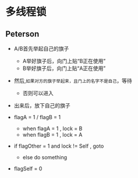 <!--
 * @Author: moment-forever lzt1141@126.com
 * @Date: 2022-07-05 11:17:33
 * @LastEditors: moment-forever lzt1141@126.com
 * @LastEditTime: 2022-07-05 11:23:52
 * @FilePath: /workspace/MyBlog/操作系统笔记/多线程锁.md
 * @Description: 这是默认设置,请设置`customMade`, 打开koroFileHeader查看配置 进行设置: https://github.com/OBKoro1/koro1FileHeader/wiki/%E9%85%8D%E7%BD%AE
-->
# 多线程锁

## Peterson

+ A/B首先举起自己的旗子
  + A举好旗子后，向门上贴“B正在使用”
  + B举好旗子后，向门上贴“A正在使用”
+ 然后,``如果对方的旗子举起来，且门上的名字不是自己``，等待
  + 否则可以进入
+ 出来后，放下自己的旗子

+ flagA = 1 / flagB = 1
  + when flagA = 1 , lock = B
  + when flagB = 1 , lock = A
+ if flagOther = 1 and lock != Self , goto
  + else do something
+ flagSelf  = 0